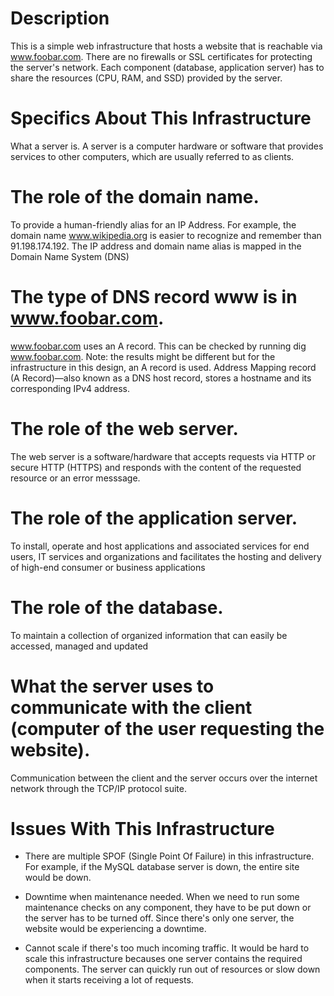 # Description
This is a simple web infrastructure that hosts a website that is reachable via www.foobar.com. There are no firewalls or SSL certificates for protecting the server's network. Each component (database, application server) has to share the resources (CPU, RAM, and SSD) provided by the server.

# Specifics About This Infrastructure
What a server is.
A server is a computer hardware or software that provides services to other computers, which are usually referred to as clients.

# The role of the domain name.
To provide a human-friendly alias for an IP Address. For example, the domain name www.wikipedia.org is easier to recognize and remember than 91.198.174.192. The IP address and domain name alias is mapped in the Domain Name System (DNS)

# The type of DNS record www is in www.foobar.com.
www.foobar.com uses an A record. This can be checked by running dig www.foobar.com.
Note: the results might be different but for the infrastructure in this design, an A record is used.
Address Mapping record (A Record)—also known as a DNS host record, stores a hostname and its corresponding IPv4 address.

# The role of the web server.
The web server is a software/hardware that accepts requests via HTTP or secure HTTP (HTTPS) and responds with the content of the requested resource or an error messsage.

# The role of the application server.
To install, operate and host applications and associated services for end users, IT services and organizations and facilitates the hosting and delivery of high-end consumer or business applications

# The role of the database.
To maintain a collection of organized information that can easily be accessed, managed and updated

# What the server uses to communicate with the client (computer of the user requesting the website).
Communication between the client and the server occurs over the internet network through the TCP/IP protocol suite.

# Issues With This Infrastructure
- There are multiple SPOF (Single Point Of Failure) in this infrastructure.
For example, if the MySQL database server is down, the entire site would be down.

- Downtime when maintenance needed.
When we need to run some maintenance checks on any component, they have to be put down or the server has to be turned off. Since there's only one server, the website would be experiencing a downtime.

- Cannot scale if there's too much incoming traffic.
It would be hard to scale this infrastructure becauses one server contains the required components. The server can quickly run out of resources or slow down when it starts receiving a lot of requests.
